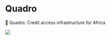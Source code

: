 # Quadro

🚀 Quadro: Credit access infrastructure for Africa

![](https://avatars.githubusercontent.com/u/95930762?v=4)
